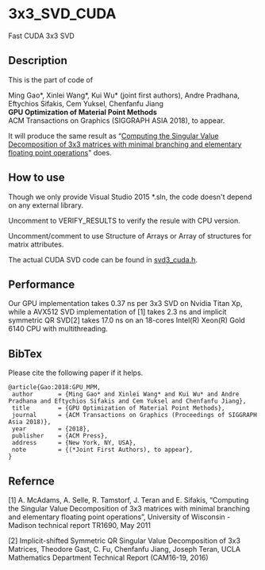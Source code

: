 # 3x3_SVD_CUDA

Fast CUDA 3x3 SVD 

## Description

This is the part of code of 

Ming Gao*, Xinlei Wang*, Kui Wu* (joint first authors), Andre Pradhana, Eftychios Sifakis, Cem Yuksel, Chenfanfu Jiang<br/>
**GPU Optimization of Material Point Methods**<br/>
ACM Transactions on Graphics (SIGGRAPH ASIA 2018), to appear.<br/>

It will produce the same result as “[Computing the Singular Value Decomposition of 3x3 matrices with minimal branching and elementary floating point operations](http://pages.cs.wisc.edu/~sifakis/project_pages/svd.html)" does. 

## How to use 

Though we only provide Visual Studio 2015 *.sln, the code doesn't depend on any external library. 

Uncomment to VERIFY_RESULTS to verify the resule with CPU version.

Uncomment/comment to use Structure of Arrays or Array of structures for matrix attributes.

The actual CUDA SVD code can be found in [svd3_cuda.h](https://github.com/kuiwuchn/3x3_SVD_CUDA/blob/master/svd3x3/svd3x3/svd3_cuda.h).

## Performance

Our GPU implementation takes 0.37 ns per 3x3 SVD on Nvidia Titan Xp, while a AVX512 SVD implementation of \[1\] takes 2.3 ns and implicit symmetric QR SVD\[2\] takes 17.0 ns on an 18-cores Intel(R) Xeon(R) Gold 6140 CPU with multithreading.

## BibTex 

Please cite the following paper if it helps. 

```
@article{Gao:2018:GPU_MPM,
 author       = {Ming Gao* and Xinlei Wang* and Kui Wu* and Andre Pradhana and Eftychios Sifakis and Cem Yuksel and Chenfanfu Jiang},
 title        = {GPU Optimization of Material Point Methods},
 journal      = {ACM Transactions on Graphics (Proceedings of SIGGRAPH Asia 2018)},
 year         = {2018},
 publisher    = {ACM Press},
 address      = {New York, NY, USA},
 note         = {(*Joint First Authors), to appear},
}  
```

## Refernce

\[1\] A. McAdams, A. Selle, R. Tamstorf, J. Teran and E. Sifakis, “Computing the Singular Value Decomposition of 3x3 matrices with minimal branching and elementary floating point operations”, University of Wisconsin - Madison technical report TR1690, May 2011

\[2\] Implicit-shifted Symmetric QR Singular Value Decomposition of 3x3 Matrices, Theodore Gast, C. Fu, Chenfanfu Jiang, Joseph Teran, UCLA Mathematics Department Technical Report (CAM16-19, 2016) 
